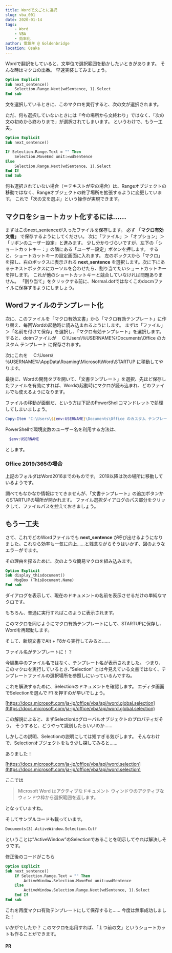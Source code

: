 ```yaml
---
title: Wordで文ごとに選択
slug: vba_001
date: 2020-01-14
tags: 
    - Word
    - VBA
    - 効率化
author: 電氣羊 @ Goldenbridge
location: Osaka
---
```


Wordで翻訳をしていると、文単位で選択範囲を動かしたいときがあります。
そんな時はマクロの出番。
早速実装してみましょう。

```vb
Option Explicit
Sub next_sentence()
    Selection.Range.Next(wdSentence, 1).Select
End sub
```

文を選択しているときに、このマクロを実行すると、次の文が選択されます。

ただ、何も選択していないときには「今の場所から文終わり」ではなく、「次の文の初めから終わりまで」が選択されてしまいます。
というわけで、もう一工夫。

```vb
Option Explicit
Sub next_sentence()

If Selection.Range.Text = "" Then
    Selection.MoveEnd unit:=wdSentence
Else
    Selection.Range.Next(wdSentence, 1).Select
End If
End Sub
```

何も選択されていない場合（＝テキストが空の場合）は、Rangeオブジェクトの移動ではなく、Rangeオブジェクトの終了場所を拡張するように変更しています。
これで「次の文を選ぶ」という操作が実現できます。

## マクロをショートカット化するには……
まずはこのnext_sentenceが入ったファイルを保存します。
必ず **「マクロ有効文書」** で保存するようにしてください。
次に「ファイル」＞「オプション」＞「リボンのユーザー設定」と進みます。
少し分かりづらいですが、左下の「ショートカットキー：」の隣にある「ユーザー設定」ボタンを押します。
すると、ショートカットキーの設定画面に入れます。
左のボックスから「マクロ」を探し、右のボックスに表示される **next_sentence** を選択します。次に下にあるテキストボックスにカーソルを合わせたら、割り当てたいショートカットキーを押します。
これが他のショートカットキーと競合していなければ問題ありません。
「割り当て」をクリックする前に、Normal.dotではなくこのdocmファイルに保存するようにしましょう。

## Wordファイルのテンプレート化
次に、このファイルを「マクロ有効文書」から「マクロ有効テンプレート」に作り替え、毎回Wordの起動時に読み込まれるようにします。
まずは「ファイル」＞「名前を付けて保存」を選択し、「マクロ有効テンプレート」を選択します。
すると、dotmファイルが
　C:\Users\％USERNAME%\Documents\Office のカスタム テンプレート
に保存されます。

次にこれを
　C:\Users\％USERNAME%\AppData\Roaming\Microsoft\Word\STARTUP
に移動してやります。

最後に、Wordの開発タブを開いて、「文書テンプレート」を選択、先ほど保存したファイルを有効にすれば、Wordの起動時にマクロが読み込まれ、どのファイルでも使えるようになります。

ファイルの移動が面倒だ、という方は下記のPowerShellコマンドレットで処理してしまいましょう。

```powershell
Copy-Item "C:\Users\${env:USERNAME}\Documents\Office のカスタム テンプレート\*.dotm" "C:\Users\${env:USERNAME}AppData\Roaming\Microsoft\Word\STARTUP"
```

PowerShellで環境変数のユーザー名を利用する方法は、

```powershell
　$env:USERNAME
```

とします。

### Office 2019/365の場合
上記のフォルダはWord2016までのものです。
2019以降は次の場所に移動しているようです。


調べてもなかなか情報はでてきませんが、「文書テンプレート」の追加ボタンからSTARTUPの場所が開かれます。
ファイル選択ダイアログのパス部分をクリックして、ファイルパスを控えておきましょう。

## もう一工夫
さて、これでどのWordファイルでも **next_sentence** が呼び出せるようになりました。これなら効率も一気に向上……と残念ながらそうはいかず、図のようなエラーがでます。

その理由を探るために、次のような簡易マクロを組み込みます。

```vb
Option Explicit
Sub display_thisdocument()
    MsgBox (ThisDocument.Name)    
End sub
```

ダイアログを表示して、現在のドキュメントの名前を表示させるだけの単純なマクロです。

もちろん、普通に実行すればこのように表示されます。

このマクロを同じようにマクロ有効テンプレートにして、STARTUPに保存し、Wordを再起動します。

そして、新規文書でAlt + F8から実行してみると……

ファイル名がテンプレートに！？

今編集中のファイル名ではなく、テンプレート名が表示されました。
つまり、このマクロを実行しているとき、”Selection” とは今見えている文書ではなく、テンプレートファイルの選択場所を参照しにいっているんですね。

これを解決するために、Selectionのドキュメントを確認します。
エディタ画面でSelectionを選んで F1 を押すのが早いでしょう。

[https://docs.microsoft.com/ja-jp/office/vba/api/word.global.selection](https://docs.microsoft.com/ja-jp/office/vba/api/word.global.selection)

この解説によると、まずSelectionはグローバルオブジェクトのプロパティだそう。
そうすると、どうやって識別したらいいのか……

しかしこの説明、Selectionの説明にしては短すぎる気がします。
そんなわけで、Selectionオブジェクトをもう少し探してみると……

ありました！

[https://docs.microsoft.com/ja-jp/office/vba/api/word.selection](https://docs.microsoft.com/ja-jp/office/vba/api/word.selection)

ここでは
>Microsoft Word はアクティブなドキュメント ウィンドウのアクティブなウィンドウ枠から選択範囲を返します。 

となっていますね。

そしてサンプルコードも載っています。

```vb
Documents(3).ActiveWindow.Selection.Cutf
```

ということは”ActiveWindow”のSelectionであることを明示してやれば解決しそうです。

修正後のコードがこちら

```vb
Option Explicit
Sub next_sentence()
    If Selection.Range.Text = "" Then
        ActiveWindow.Selection.MoveEnd unit:=wdSentence
    Else
        ActiveWindow.Selection.Range.Next(wdSentence, 1).Select
    End If
End sub
```

これを再度マクロ有効テンプレートにして保存すると……
今度は無事成功しました！

いかがでしたか？
このマクロを応用すれば、「１つ前の文」というショートカットも作ることができます。

#### PR
<ad-text ad="word"></ad-text>

<ad-link ad="word"></ad-link>
<ad-link-box ad="audible"></ad-link-box>

<link-to></link-to>